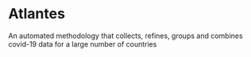 # Atlantes
An automated methodology that collects, refines, groups and combines covid-19 data for a large number of countries
